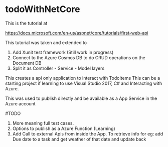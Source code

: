 # todoWithNetCore

This is the tutorial at

https://docs.microsoft.com/en-us/aspnet/core/tutorials/first-web-api

This tutorial was taken and extended to 
1. Add Xunit test framework (Still work in progress)
2. Connect to the Azure Cosmos DB to do CRUD operations on the Document DB
3. Split it as Controller - Service - Model layers

This creates a api only application to interact with TodoItems
This can be a starting project if learning to use Visual Studio 2017,  C# and Interacting with Azure. 

This was used to publish directly and be available as a App Service in the Azure account

#TODO
 1. More meaning full test cases.
 2. Options to publish as a Azure Function (Learning)
 3. Add Call to external Apis from inside the App. To retrieve info
	for eg: add Due date to a task and get weather of that date and update back


